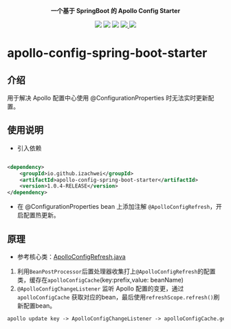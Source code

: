 <p align="center">
	<strong>一个基于 SpringBoot 的 Apollo Config Starter </strong>
</p>

<p align="center">
    <a>
        <img src="https://img.shields.io/badge/JDK-1.8+-green.svg" >
    </a>
    <a>
        <img src="https://img.shields.io/badge/SpringBoot-2.2.5.RELEASE-green.svg" >
    </a>
<a>
        <img src="https://img.shields.io/badge/SpringCloud-Hoxton.SR3-green.svg" >
    </a>
    <a href="https://www.jetbrains.com">
        <img src="https://img.shields.io/badge/IntelliJ%20IDEA-support-blue.svg" >
    </a>
    <a>
        <img src="https://img.shields.io/badge/License-Apache%202.0-blue.svg" >
    </a>
</p>

# apollo-config-spring-boot-starter

## 介绍

用于解决 Apollo 配置中心使用 @ConfigurationProperties 时无法实时更新配置。

## 使用说明

* 引入依赖

```xml

<dependency>
    <groupId>io.github.izachwei</groupId>
    <artifactId>apollo-config-spring-boot-starter</artifactId>
    <version>1.0.4-RELEASE</version>
</dependency>
```

* 在 @ConfigurationProperties bean 上添加注解 `@ApolloConfigRefresh`，开启配置热更新。

## 原理

* 参考核心类：[ApolloConfigRefresh.java](src%2Fmain%2Fjava%2Fcom%2Fizachwei%2Fapolloconfig%2Fautoconfig%2FApolloConfigRefresh.java)

1. 利用`BeanPostProcessor`后置处理器收集打上`@ApolloConfigRefresh`的配置类，缓存在`apolloConfigCache`(key:prefix,value:
   beanName)
2. `@ApolloConfigChangeListener` 监听 Apollo 配置的变更，通过 `apolloConfigCache` 获取对应的bean，最后使用`refreshScope.refresh()`刷新配置bean。

```html
apollo update key -> ApolloConfigChangeListener -> apolloConfigCache.get(configKey) -> refreshScope.refresh()
```
